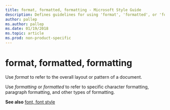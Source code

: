 ```yaml
---
title: format, formatted, formatting - Microsoft Style Guide
description: Defines guidelines for using 'format', 'formatted', or 'formatting' in Microsoft documents, and provides an additional resource link.
author: pallep
ms.author: pallep
ms.date: 01/19/2018
ms.topic: article
ms.prod: non-product-specific
---
```


# format, formatted, formatting

Use *format* to refer to the overall layout or pattern of a document. 

Use *formatting* or *formatted* to refer to specific character formatting, paragraph formatting, and other types of formatting.

**See also** [font, font style](~/a-z-word-list-term-collections/f/font-font-style.md)
